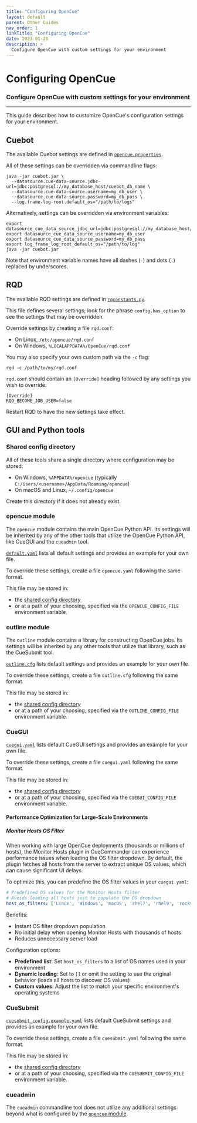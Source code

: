 ```yaml
---
title: "Configuring OpenCue"
layout: default
parent: Other Guides
nav_order: 1
linkTitle: "Configuring OpenCue"
date: 2023-01-26
description: >
  Configure OpenCue with custom settings for your environment
---
```


# Configuring OpenCue

### Configure OpenCue with custom settings for your environment

---

This guide describes how to customize OpenCue's configuration settings for your environment.

## Cuebot

The available Cuebot settings are defined in
[`opencue.properties`](https://github.com/AcademySoftwareFoundation/OpenCue/blob/master/cuebot/src/main/resources/opencue.properties).

All of these settings can be overridden via commandline flags:

```
java -jar cuebot.jar \
  --datasource.cue-data-source.jdbc-url=jdbc:postgresql://my_database_host/cuebot_db_name \
  --datasource.cue-data-source.username=my_db_user \
  --datasource.cue-data-source.password=my_db_pass \
  --log.frame-log-root.default_os="/path/to/logs"
```

Alternatively, settings can be overridden via environment variables:

```
export datasource_cue_data_source_jdbc_url=jdbc:postgresql://my_database_host/cuebot_db_name
export datasource_cue_data_source_username=my_db_user
export datasource_cue_data_source_password=my_db_pass
export log_frame_log_root_default_os="/path/to/log"
java -jar cuebot.jar
```

Note that environment variable names have all dashes (`-`) and dots (`.`) replaced by underscores.

## RQD

The available RQD settings are defined in
[`rqconstants.py`](https://github.com/AcademySoftwareFoundation/OpenCue/blob/master/rqd/rqd/rqconstants.py).

This file defines several settings; look for the phrase `config.has_option` to see the settings
that may be overridden.

Override settings by creating a file `rqd.conf`:

* On Linux, `/etc/opencue/rqd.conf`
* On Windows, `%LOCALAPPDATA%/OpenCue/rqd.conf`

You may also specify your own custom path via the `-c` flag:

```
rqd -c /path/to/my/rqd.conf
```

`rqd.conf` should contain an `[Override]` heading followed by any settings you wish to override:

```
[Override]
RQD_BECOME_JOB_USER=false
```

Restart RQD to have the new settings take effect.

## GUI and Python tools

### Shared config directory

All of these tools share a single directory where configuration may be stored:

* On Windows, `%APPDATA%/opencue` (typically `C:/Users/<username>/AppData/Roaming/opencue`)
* On macOS and Linux, `~/.config/opencue`

Create this directory if it does not already exist.

### opencue module

The `opencue` module contains the main OpenCue Python API. Its settings will be inherited
by any of the other tools that utilize the OpenCue Python API, like CueGUI and the `cueadmin`
tool.

[`default.yaml`](https://github.com/AcademySoftwareFoundation/OpenCue/blob/master/pycue/opencue/default.yaml)
lists all default settings and provides an example for your own file.

To override these settings, create a file `opencue.yaml` following the same format.

This file may be stored in:
* the [shared config directory](#shared-config-directory)
* or at a path of your choosing, specified via the `OPENCUE_CONFIG_FILE` environment variable.

### outline module

The `outline` module contains a library for constructing OpenCue jobs. Its settings will
be inherited by any other tools that utilize that library, such as the CueSubmit tool.

[`outline.cfg`](https://github.com/AcademySoftwareFoundation/OpenCue/blob/master/pyoutline/etc/outline.cfg)
lists default settings and provides an example for your own file.

To override these settings, create a file `outline.cfg` following the same format.

This file may be stored in:
* the [shared config directory](#shared-config-directory)
* or at a path of your choosing, specified via the `OUTLINE_CONFIG_FILE` environment variable.

### CueGUI

[`cuegui.yaml`](https://github.com/AcademySoftwareFoundation/OpenCue/blob/master/cuegui/cuegui/config/cuegui.yaml)
lists default CueGUI settings and provides an example for your own file.

To override these settings, create a file `cuegui.yaml` following the same format.

This file may be stored in:
* the [shared config directory](#shared-config-directory)
* or at a path of your choosing, specified via the `CUEGUI_CONFIG_FILE` environment variable.

#### Performance Optimization for Large-Scale Environments

##### Monitor Hosts OS Filter

When working with large OpenCue deployments (thousands or millions of hosts), the Monitor Hosts plugin in CueCommander
can experience performance issues when loading the OS filter dropdown. By default, the plugin fetches all
hosts from the server to extract unique OS values, which can cause significant UI delays.

To optimize this, you can predefine the OS filter values in your `cuegui.yaml`:

```yaml
# Predefined OS values for the Monitor Hosts filter
# Avoids loading all hosts just to populate the OS dropdown
host_os_filters: ['Linux', 'Windows', 'macOS', 'rhel7', 'rhel9', 'rocky9']
```

Benefits:
* Instant OS filter dropdown population
* No initial delay when opening Monitor Hosts with thousands of hosts
* Reduces unnecessary server load

Configuration options:
* **Predefined list**: Set `host_os_filters` to a list of OS names used in your environment
* **Dynamic loading**: Set to `[]` or omit the setting to use the original behavior (loads all hosts to discover OS values)
* **Custom values**: Adjust the list to match your specific environment's operating systems

### CueSubmit

[`cuesubmit_config.example.yaml`](https://github.com/AcademySoftwareFoundation/OpenCue/blob/master/cuesubmit/cuesubmit_config.example.yaml)
lists default CueSubmit settings and provides an example for your own file.

To override these settings, create a file `cuesubmit.yaml` following the same format.

This file may be stored in:
* the [shared config directory](#shared-config-directory)
* or at a path of your choosing, specified via the `CUESUBMIT_CONFIG_FILE` environment variable.

### cueadmin

The `cueadmin` commandline tool does not utilize any additional settings beyond what is configured
by the [`opencue` module](#opencue-module).
